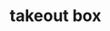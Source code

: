 ---
layout: food&drink
title: takeout box
emoji: takeout_box
permalink: 🥡.html
image: assets/img/3moji/takeout_box.png
---